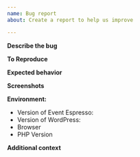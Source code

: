 ```yaml
---
name: Bug report
about: Create a report to help us improve

---
```


<!--
BEFORE POSTING YOUR ISSUE:
- These comments won't show up when you submit the issue.
- Please ensure that what you are reporting is specific to this project.
- Try to add as much detail as possible. Be specific!
- Make sure you read the README.md for the project regarding posting issues.
- Search this repository for issues and pull requests and whether it has been fixed or reported already.
- Ensure you are using the latest code before reporting bugs (unless you are reporting an issue disovered in a branch).
- Disable all plugins and switch to a default theme to ensure its not a plugin/theme conflict issue.
- To report a security issue, please visit this page: https://eventespresso.com/report-a-security-vulnerability/
-->

**Describe the bug**
<!-- A clear and concise description of what the bug is. -->

**To Reproduce**
<!-- 
Steps to reproduce the behavior:
1. Go to '...'
2. Click on '....'
3. Scroll down to '....'
4. See error
-->

**Expected behavior**
<!-- A clear and concise description of what you expected to happen. -->

**Screenshots**
<!-- If applicable, add screenshots to help explain your problem. -->

**Environment:**
 - Version of Event Espresso:  <!-- tagged release version if known or branch name.  e.g. 4.9.59.p -->
 - Version of WordPress: <!-- e.g. 4.9.6] -->
 - Browser <!-- [e.g. chrome, safari (include youre browser version if possible)] -->
 - PHP Version <!-- [e.g. 5.6.2] -->

**Additional context**
<!-- 
Add any other context about the problem here. If you were directed to create an issue here by the EE support team, you can include the link to your original EE support forum thread
-->
